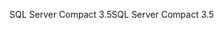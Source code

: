 <span data-ttu-id="9b06b-101">SQL Server Compact 3.5</span><span class="sxs-lookup"><span data-stu-id="9b06b-101">SQL Server Compact 3.5</span></span>